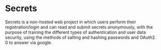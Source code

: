 # Secrets
Secrets is a non-hosted web project in which users perform their registration/login and can read and submit secrets anonymously, with the purpose of training the different types of authentication and user data security, using the methods of salting and hashing passwords and OAuth2. 0 to answer via google.
